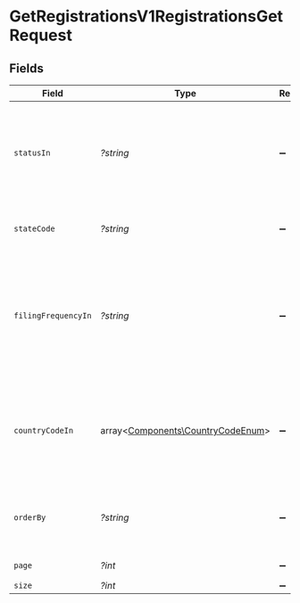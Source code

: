 # GetRegistrationsV1RegistrationsGetRequest


## Fields

| Field                                                                                                             | Type                                                                                                              | Required                                                                                                          | Description                                                                                                       |
| ----------------------------------------------------------------------------------------------------------------- | ----------------------------------------------------------------------------------------------------------------- | ----------------------------------------------------------------------------------------------------------------- | ----------------------------------------------------------------------------------------------------------------- |
| `statusIn`                                                                                                        | *?string*                                                                                                         | :heavy_minus_sign:                                                                                                | Filter registrations by status. Multiple statuses can be passed,<br/>        separated by commas.                 |
| `stateCode`                                                                                                       | *?string*                                                                                                         | :heavy_minus_sign:                                                                                                | Filter registrations by state code.                                                                               |
| `filingFrequencyIn`                                                                                               | *?string*                                                                                                         | :heavy_minus_sign:                                                                                                | Filter registrations by filing frequency. Multiple filing frequencies<br/>        can be passed, separated by commas. |
| `countryCodeIn`                                                                                                   | array<[Components\CountryCodeEnum](../../Models/Components/CountryCodeEnum.md)>                                   | :heavy_minus_sign:                                                                                                | Filter registrations by country code in ISO 3166-1 alpha-2 format<br/>        (e.g., US, CA).                     |
| `orderBy`                                                                                                         | *?string*                                                                                                         | :heavy_minus_sign:                                                                                                | Order results by specified fields (comma-separated)                                                               |
| `page`                                                                                                            | *?int*                                                                                                            | :heavy_minus_sign:                                                                                                | Page number                                                                                                       |
| `size`                                                                                                            | *?int*                                                                                                            | :heavy_minus_sign:                                                                                                | Page size                                                                                                         |